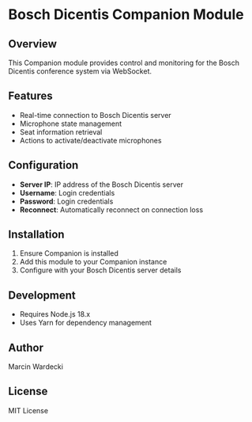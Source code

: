 # Bosch Dicentis Companion Module

## Overview
This Companion module provides control and monitoring for the Bosch Dicentis conference system via WebSocket.

## Features
- Real-time connection to Bosch Dicentis server
- Microphone state management
- Seat information retrieval
- Actions to activate/deactivate microphones

## Configuration
- **Server IP**: IP address of the Bosch Dicentis server
- **Username**: Login credentials
- **Password**: Login credentials
- **Reconnect**: Automatically reconnect on connection loss

## Installation
1. Ensure Companion is installed
2. Add this module to your Companion instance
3. Configure with your Bosch Dicentis server details

## Development
- Requires Node.js 18.x
- Uses Yarn for dependency management

## Author
Marcin Wardecki

## License
MIT License
